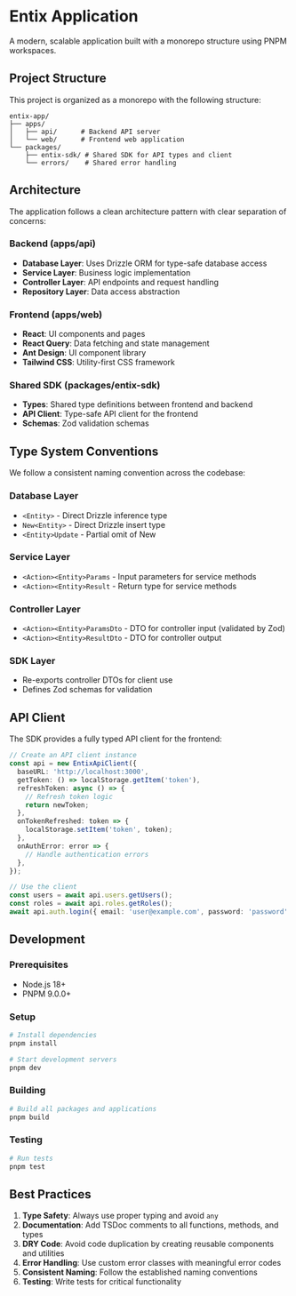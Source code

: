 # Entix Application

A modern, scalable application built with a monorepo structure using PNPM workspaces.

## Project Structure

This project is organized as a monorepo with the following structure:

```
entix-app/
├── apps/
│   ├── api/      # Backend API server
│   └── web/      # Frontend web application
└── packages/
    ├── entix-sdk/ # Shared SDK for API types and client
    └── errors/    # Shared error handling
```

## Architecture

The application follows a clean architecture pattern with clear separation of concerns:

### Backend (apps/api)

- **Database Layer**: Uses Drizzle ORM for type-safe database access
- **Service Layer**: Business logic implementation
- **Controller Layer**: API endpoints and request handling
- **Repository Layer**: Data access abstraction

### Frontend (apps/web)

- **React**: UI components and pages
- **React Query**: Data fetching and state management
- **Ant Design**: UI component library
- **Tailwind CSS**: Utility-first CSS framework

### Shared SDK (packages/entix-sdk)

- **Types**: Shared type definitions between frontend and backend
- **API Client**: Type-safe API client for the frontend
- **Schemas**: Zod validation schemas

## Type System Conventions

We follow a consistent naming convention across the codebase:

### Database Layer

- `<Entity>` - Direct Drizzle inference type
- `New<Entity>` - Direct Drizzle insert type
- `<Entity>Update` - Partial omit of New<Entity>

### Service Layer

- `<Action><Entity>Params` - Input parameters for service methods
- `<Action><Entity>Result` - Return type for service methods

### Controller Layer

- `<Action><Entity>ParamsDto` - DTO for controller input (validated by Zod)
- `<Action><Entity>ResultDto` - DTO for controller output

### SDK Layer

- Re-exports controller DTOs for client use
- Defines Zod schemas for validation

## API Client

The SDK provides a fully typed API client for the frontend:

```typescript
// Create an API client instance
const api = new EntixApiClient({
  baseURL: 'http://localhost:3000',
  getToken: () => localStorage.getItem('token'),
  refreshToken: async () => {
    // Refresh token logic
    return newToken;
  },
  onTokenRefreshed: token => {
    localStorage.setItem('token', token);
  },
  onAuthError: error => {
    // Handle authentication errors
  },
});

// Use the client
const users = await api.users.getUsers();
const roles = await api.roles.getRoles();
await api.auth.login({ email: 'user@example.com', password: 'password' });
```

## Development

### Prerequisites

- Node.js 18+
- PNPM 9.0.0+

### Setup

```bash
# Install dependencies
pnpm install

# Start development servers
pnpm dev
```

### Building

```bash
# Build all packages and applications
pnpm build
```

### Testing

```bash
# Run tests
pnpm test
```

## Best Practices

1. **Type Safety**: Always use proper typing and avoid `any`
2. **Documentation**: Add TSDoc comments to all functions, methods, and types
3. **DRY Code**: Avoid code duplication by creating reusable components and utilities
4. **Error Handling**: Use custom error classes with meaningful error codes
5. **Consistent Naming**: Follow the established naming conventions
6. **Testing**: Write tests for critical functionality
